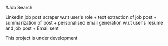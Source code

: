 #Job Search

LinkedIn job post scraper w.r.t user's role + text extraction of job post + summarization of post + personalised email generation w.r.t user's resume and job post + Email sent

This project is under development
